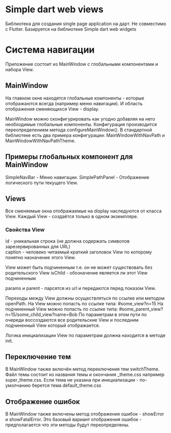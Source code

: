 # Simple dart web views

Библиотека для создания single page application на дарт. Не совместимо с Flutter.
Базируется на библиотеке Simple dart web widgets

# Система навигации

Приложение состоит из MainWindow с глобальными компонентами и набора View.

## MainWindow
На главном окне находятся глобальные компоненты - которые отображаются всегда (например меню навигации). И область отображения сменяющихся View - display.

MainWindow можно сконфигурировать как угодно добавляя на него необходимые глобальные компоненты.
Конфигурация производится переопределением метода configureMainWindow().
В стандартной библиотеке есть два примера конфигурации: MainWindowWithNavPath и MainWindowWithNavPathTheme.

## Примеры глобальных компонент для MainWindow
SimpleNavBar - Меню навигации.
SimplePathPanel - Отображение логического пути текущего View.

## Views
Все сменяемые окна отображаемые на display наследуются от класса View.
Каждый View - создаётся только в одном экземпляре.

### Свойства View

id - уникальная строка (не должна содержать символов зарезервированных для URL)   
caption - человеко читаемый краткий заголовок View по которому понятно назначение этого View.

View может быть подчиненным т.е. он не может существовать без родительского View
isChild - обозначение является ли этот View подчиненным

params и parent - парсятся из url и передаются перед показом View.

Переходы между View должны осуществляться по ссылке или методом openPath.
На View можно попасть по ссылке типа: #some_view?n=15
На подчиненный View можно попасть по ссылке типа: #some_parent_view?n=15/some_child_view?name=Bob
По параметрам в этом пути по очереди воссоздаются все родительские View и последним подчиненный View который отображается.

Логика инициализации View по параметрам должна находится в методе init.
 
## Переключение тем
В MainWindow также включён метод переключения тем switchTheme.
Файл темы состоит из названия темы и окончания _theme.css например super_theme.css.
Если тема не указана при инициализации - по-умолчанию берется тема default_theme.css

## Отображение ошибок
В MainWindow также включены метод отображения ошибок - showError и showFatalError.
Это базовый вариант отображения ошибок - предполагается что эти методы будут переопределены.
